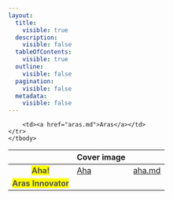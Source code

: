 ```yaml
---
layout:
  title:
    visible: true
  description:
    visible: false
  tableOfContents:
    visible: true
  outline:
    visible: false
  pagination:
    visible: false
  metadata:
    visible: false
---
```


<table data-view="cards">
   <thead>
      <tr>
        <th align="center"></th>
        <th data-hidden data-card-cover data-type="image">Cover image</th>
        <th data-hidden data-card-target data-type="content-ref"></th>
      </tr>
   </thead>
   <tbody>
      <tr>
        <td align="center"><mark style="color:#555555"><strong>Aha!</strong></mark></td>        
        <td data-object-fit="contain"><a href="../assets/connector/Aha1.png">Aha</a></td>
        <td><a href="aha.md">aha.md</a></td>
      </tr>
    <tr>    
        <td align="center"><mark style="color:#555555"><strong>Aras Innovator</strong></mark></td>
        
        <td><a href="aras.md">Aras</a></td>
    </tr>
    </tbody>
</table>

<!--
<table data-view="cards" data-full-width="false">
   <thead>
      <tr>
        <th align="center" data-card-cover></th>
        <th data-hidden data-card-target data-type="content-ref"></th>
      </tr>
   </thead>
   <tbody>
<tr>
<td align="center"><mark style="color:#555555"><strong>Aha!</strong></mark></td>
<td><a href="aha.md">Aha!</a></td>
</tr>
<tr>
<td align="center"><mark style="color:#555555"><strong>Aras Innovator</strong></mark></td>
<td><a href="aras.md">Aras</a></td>
</tr>
<tr>
<td align="center"><mark style="color:#555555"><strong>Azure DevOps</strong></mark></td>
<td><a href="azure-devops.md">Azure DevOps</a></td>
</tr>
<tr>
  <td align="center"><mark style="color:#555555"><strong>Blueprint</strong></mark></td>
  <td><a href="blueprint.md">blueprint.md</a></td>
</tr>
<tr>
  <td align="center"><mark style="color:#555555"><strong>BMC Remedy</strong></mark></td>
  <td><a href="remedy.md">remedy.md</a></td>
</tr>
<tr>
  <td align="center"><mark style="color:#555555"><strong>Broadcom<br>Clarity</strong></mark></td>
  <td><a href="clarity.md">clarity.md</a></td>
</tr>
<tr>
  <td align="center"><mark style="color:#555555"><strong>Broadcom<br>Rally Software</strong></mark></td>
  <td><a href="rally.md">rally.md</a></td>
</tr>
<tr>
  <td align="center"><mark style="color:#555555"><strong>Broadcom<br>Service Desk Manager</strong></mark></td>
  <td><a href="clarity.md">clarity.md</a></td>
</tr>
<tr>
  <td align="center"><mark style="color:#555555"><strong>Bugzilla</strong></mark></td>
  <td><a href="bugzilla.md">bugzilla.md</a></td>
</tr>
<tr>
  <td align="center"><mark style="color:#555555"><strong>Cherwell</strong></mark></td>
  <td><a href="cherwell.md">cherwell.md</a></td>
</tr>
<tr>
  <td align="center"><mark style="color:#555555"><strong>Codebeamer</strong></mark></td>
  <td><a href="codebeamer.md">codebeamer.md</a></td>
</tr>
<tr>
  <td align="center"><mark style="color:#555555"><strong>CodebeamerX</strong></mark></td>
  <td><a href="codebeamer.md">codebeamer.md</a></td>
</tr>
<tr>
  <td align="center"><mark style="color:#555555"><strong>Database</strong></mark></td>
  <td><a href="database-integration.md">database</a></td>
</tr>
<tr>
  <td align="center"><mark style="color:#555555"><strong>Digital.ai<br>Agility</strong></mark></td>
  <td><a href="digital.ai-agility.md">digital.ai-agility.md</a></td>
</tr>
<tr>
  <td align="center"><mark style="color:#555555"><strong>Digital.ai<br>TeamForge</strong></mark></td>
  <td><a href="teamforge.md">teamforge.md</a></td>
</tr>
<tr>
  <td align="center"><mark style="color:#555555"><strong>Enterprise Architect</strong></mark></td>
  <td><a href="enterprise-architect.md">enterprise-architect.md</a></td>
</tr>
<tr>
  <td align="center"><mark style="color:#555555"><strong>FogBugz</strong></mark></td>
  <td><a href="fogbuz.md">fogbuz.md</a></td>
</tr>
<tr>
  <td align="center"><mark style="color:#555555"><strong>Gerrit</strong></mark></td>
  <td><a href="gerrit.md">gerrit.md</a></td>
</tr>
<tr>
  <td align="center"><mark style="color:#555555"><strong>Git</strong></mark></td>
  <td><a href="git.md">git.md</a></td>
</tr>
<tr>
  <td align="center"><mark style="color:#555555"><strong>GitHub</strong></mark></td>
  <td><a href="github.md">github.md</a></td>
</tr>
<tr>
  <td align="center"><mark style="color:#555555"><strong>GitLab</strong></mark></td>
  <td><a href="gitlab.md">gitlab.md</a></td>
</tr>
<tr>
  <td align="center"><mark style="color:#555555"><strong>Helix ALM</strong></mark></td>
  <td><a href="helix-alm.md">helix-alm.md</a></td>
</tr>
<tr>
  <td align="center"><mark style="color:#555555"><strong>HubSpot</strong></mark></td>
  <td><a href="hubspot.md">hubspot.md</a></td>
</tr>
<tr>
  <td align="center"><mark style="color:#555555"><strong>IBM Engineering<br>Requirements Management (DOORS NextGen)</strong></mark></td>
  <td><a href="ibm-rational-doors-next-generation.md">ibm-rational-doors-next-generation.md</a></td>
</tr>
<tr>
  <td align="center"><mark style="color:#555555"><strong>IBM Engineering<br>Test Management</strong></mark></td>
  <td><a href="etm.md">etm.md</a></td>
</tr>
<tr>
  <td align="center"><mark style="color:#555555"><strong>IBM Engineering<br>Workflow Management</strong></mark></td>
  <td><a href="ibm-ewm.md">ibm-ewm.md</a></td>
</tr>
<tr>
  <td align="center"><mark style="color:#555555"><strong>IBM Rational<br>ClearQuest</strong></mark></td>
  <td><a href="ibm-rational-clearquest.md">ibm-rational-clearquest.md</a></td>
</tr>
<tr>
  <td align="center"><mark style="color:#555555"><strong>IBM Rational<br>DOORS</strong></mark></td>
  <td><a href="doors.md">doors.md</a></td>
</tr>
<tr>
  <td align="center"><mark style="color:#555555"><strong>Jama Connect</strong></mark></td>
  <td><a href="jama.md">jama.md</a></td>
</tr>
<tr>
  <td align="center"><mark style="color:#555555"><strong>Jenkins</strong></mark></td>
  <td><a href="jenkins.md">jenkins.md</a></td>
</tr>
<tr>
  <td align="center"><mark style="color:#555555"><strong>Jira Align</strong></mark></td>
  <td><a href="jira-align.md">jira-align.md</a></td>
</tr>
<tr>
  <td align="center"><mark style="color:#555555"><strong>Jira Cloud / Data Center</strong></mark></td>
  <td><a href="jira.md">jira.md</a></td>
</tr>
<tr>
  <td align="center"><mark style="color:#555555"><strong>Jira Zephyr</strong></mark></td>
  <td><a href="jirazephyrscale.md">jirazephyrscale.md</a></td>
</tr>
<tr>
  <td align="center"><mark style="color:#555555"><strong>Microsoft Dynamics 365</strong></mark></td>
  <td><a href="msdynamics.md">msdynamics.md</a></td>
</tr>
<tr>
  <td align="center"><mark style="color:#555555"><strong>OpenText<br>ALM Octane</strong></mark></td>
  <td><a href="almoctane.md">almoctane.md</a></td>
</tr>
<tr>
  <td align="center"><mark style="color:#555555"><strong>OpenText<br>ALM Quality Center</strong></mark></td>
  <td><a href="micro-focus-alm-qc.md">micro-focus-alm-qc.md</a></td>
</tr>
<tr>
  <td align="center"><mark style="color:#555555"><strong>OpenText<br>Project & Portfolio Management</strong></mark></td>
  <td><a href="caliberrm.md">caliberrm.md</a></td>
</tr>
<tr>
  <td align="center"><mark style="color:#555555"><strong>PagerDuty</strong></mark></td>
  <td><a href="pagerduty.md">pagerduty.md</a></td>
</tr>
<tr>
  <td align="center"><mark style="color:#555555"><strong>Planview AdaptiveWork</strong></mark></td>
  <td><a href="planviewadaptivework.md">planviewadaptivework.md</a></td>
</tr>
<tr>
  <td align="center"><mark style="color:#555555"><strong>ReadyOne</strong></mark></td>
  <td><a href="readyone.md">readyone.md</a></td>
</tr>
<tr>
  <td align="center"><mark style="color:#555555"><strong>Redmine</strong></mark></td>
  <td><a href="redmine.md">redmine.md</a></td>
</tr>
<tr>
  <td align="center"><mark style="color:#555555"><strong>Salesforce</strong></mark></td>
  <td><a href="salesforce.md">salesforce.md</a></td>
</tr>
<tr>
  <td align="center"><mark style="color:#555555"><strong>SAP</strong></mark></td>
  <td><a href="sap.md">sap.md</a></td>
</tr>
<tr>
  <td align="center"><mark style="color:#555555"><strong>Selenium</strong></mark></td>
  <td><a href="selenium.md">selenium.md</a></td>
</tr>
<tr>
  <td align="center"><mark style="color:#555555"><strong>ServiceNow</strong></mark></td>
  <td><a href="servicenow.md">servicenow.md</a></td>
</tr>
<tr>
  <td align="center"><mark style="color:#555555"><strong>ServiceNow Quick Connect</strong></mark></td>
  <td><a href="servicenow-express.md">servicenow-express.md</a></td>
</tr>
<tr>
  <td align="center"><mark style="color:#555555"><strong>Slack</strong></mark></td>
  <td><a href="slack.md">slack.md</a></td>
</tr>
<tr>
  <td align="center"><mark style="color:#555555"><strong>Snowflake</strong></mark></td>
  <td><a href="snowflake.md">snowflake.md</a></td>
</tr>
<tr>
  <td align="center"><mark style="color:#555555"><strong>Subversion</strong></mark></td>
  <td><a href="svn.md">svn.md</a></td>
</tr>
<tr>
  <td align="center"><mark style="color:#555555"><strong>TestRail</strong></mark></td>
  <td><a href="testrail.md">testrail.md</a></td>
</tr>
<tr>
  <td align="center"><mark style="color:#555555"><strong>Trac</strong></mark></td>
  <td><a href="trac.md">trac.md</a></td>
</tr>
<tr>
  <td align="center"><mark style="color:#555555"><strong>Tricentis<br>qTest</strong></mark></td>
  <td><a href="tricentis-qTest.md">tricentis-qTest.md</a></td>
</tr>
<tr>
  <td align="center"><mark style="color:#555555"><strong>Tricentis<br>Tosca</strong></mark></td>
  <td><a href="tricentis-tosca.md">tricentis-tosca.md</a></td>
</tr>
<tr>
  <td align="center"><mark style="color:#555555"><strong>Verisium Manager</strong></mark></td>
  <td><a href="vManager.md">vManager.md</a></td>
</tr>
<tr>
  <td align="center"><mark style="color:#555555"><strong>Windchill RV&S</strong></mark></td>
  <td><a href="windchillrv&s.md">windchillrv&s.md</a></td>
</tr>
<tr>
  <td align="center"><mark style="color:#555555"><strong>Zendesk</strong></mark></td>
  <td><a href="zendesk.md">zendesk.md</a></td>
</tr>
   </tbody>
</table>  

-->